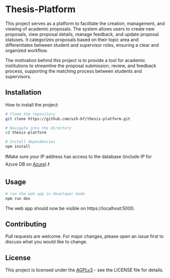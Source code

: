 # Thesis-Platform

This project serves as a platform to facilitate the creation, management, and viewing of academic proposals. The system allows users to create new proposals, view proposal details, manage feedback, and update proposal statuses. It categorizes proposals based on their topic area and differentiates between student and supervisor roles, ensuring a clear and organized workflow.

The motivation behind this project is to provide a tool for academic institutions to streamline the proposal submission, review, and feedback process, supporting the matching process between students and supervisors.

## Installation

How to install the project:

```bash
# Clone the repository
git clone https://github.com/uzh-bf/thesis-platform.git

# Navigate into the directory
cd thesis-platform

# Install dependencies
npm install
```

❗️Make sure your IP address has access to the database (include IP for Azure DB on [Azure](https://portal.azure.com)).❗️

## Usage

```bash
# run the web app in developer mode
npm run dev
```

The web app should now be visible on https://localhost:5000.

## Contributing

Pull requests are welcome. For major changes, please open an issue first to discuss what you would like to change.

## License

This project is licensed under the [AGPLv3](https://www.gnu.org/licenses/agpl-3.0.de.html) - see the LICENSE file for details.
